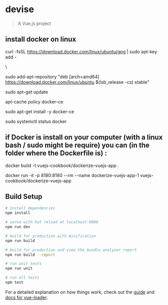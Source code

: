 # devise

> A Vue.js project

## install docker on linux 

<!-- First, add the GPG key for the official Docker repository to the system -->
curl -fsSL https://download.docker.com/linux/ubuntu/gpg | sudo apt-key add -

<!-- Add the Docker repository to APT sources -->\
sudo add-apt-repository "deb [arch=amd64] https://download.docker.com/linux/ubuntu $(lsb_release -cs) stable"

<!-- Next, update the package database with the Docker packages from the newly added repo -->
sudo apt-get update

<!-- Make sure you are about to install from the Docker repo instead of the default Ubuntu 16.04 repo -->
apt-cache policy docker-ce

<!-- Finally, install Docker -->
sudo apt-get install -y docker-ce

<!-- Docker should now be installed, the daemon started, and the process enabled to start on boot. Check that it's running -->
sudo systemctl status docker

## if Docker is install on your computer (with a linux bash / sudo might be require) you can (in the folder where the Dockerfile is) :

docker build -t vuejs-cookbook/dockerize-vuejs-app .
 <!-- create the docker -->

docker run -it -p 8180:8180 --rm --name dockerize-vuejs-app-1 vuejs-cookbook/dockerize-vuejs-app
<!-- run the docker on 8180 port -->

## Build Setup

``` bash
# install dependencies
npm install

# serve with hot reload at localhost:8080
npm run dev

# build for production with minification
npm run build

# build for production and view the bundle analyzer report
npm run build --report

# run unit tests
npm run unit

# run all tests
npm test
```

For a detailed explanation on how things work, check out the [guide](http://vuejs-templates.github.io/webpack/) and [docs for vue-loader](http://vuejs.github.io/vue-loader).
